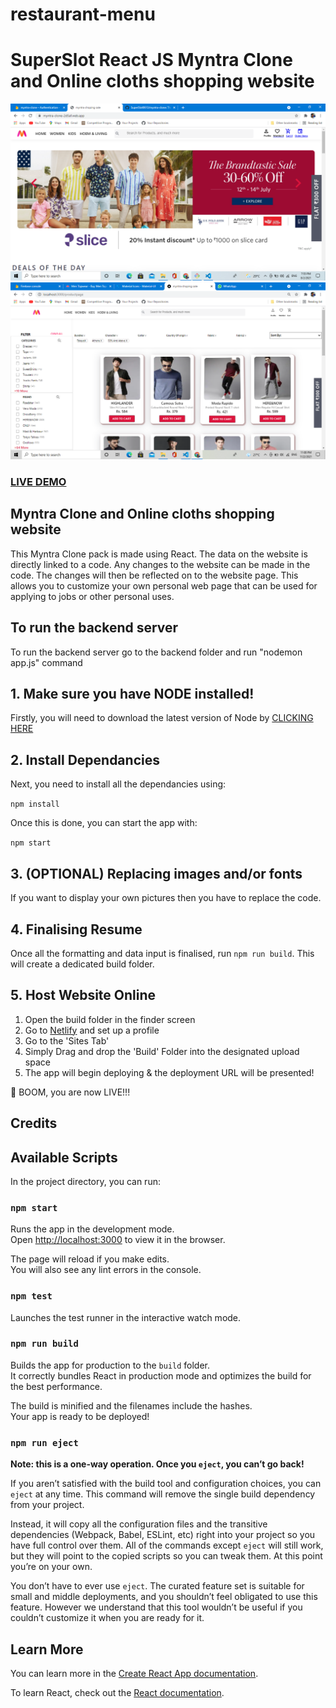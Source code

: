 # restaurant-menu
# SuperSlot React JS Myntra Clone and Online cloths shopping website

![SuperSlot React JS  Myntra Clone](myntra-home.png?raw=true "SuperSlot React JS  Myntra Clone")</br>
![](myntra-product.png?raw=true "SuperSlot React JS  Myntra Clone")

### <a href="https://myntra-clone-2d5af.web.app/">LIVE DEMO</a>

##  Myntra Clone and Online cloths shopping website

This Myntra Clone pack is made using React. The data on the website is directly linked to a code. Any changes to the website can be made in the code. The changes will then be reflected on to the website page. This allows you to customize your own personal web page that can be used for applying to jobs or other personal uses.

## To run the backend server
To run the backend server go to the backend folder and run "nodemon app.js" command 

## 1. Make sure you have NODE installed!

Firstly, you will need to download the latest version of Node by <a href="https://nodejs.org/en/download/">CLICKING HERE</a>

## 2. Install Dependancies

Next, you need to install all the dependancies using:

```npm install```

Once this is done, you can start the app with:

```npm start```

## 3. (OPTIONAL) Replacing images and/or fonts

If you want to display your own pictures then you have to replace the code.

## 4. Finalising Resume

Once all the formatting and data input is finalised, run `npm run build`. This will create a dedicated build folder.

## 5. Host Website Online

1) Open the build folder in the finder screen
2) Go to <a href="https://www.netlify.com/">Netlify</a> and set up a profile
3) Go to the 'Sites Tab'
4) Simply Drag and drop the 'Build' Folder into the designated upload space
5) The app will begin deploying & the deployment URL will be presented!

🚀 BOOM, you are now LIVE!!!

## Credits


## Available Scripts

In the project directory, you can run:

### `npm start`

Runs the app in the development mode.<br />
Open [http://localhost:3000](http://localhost:3000) to view it in the browser.

The page will reload if you make edits.<br />
You will also see any lint errors in the console.

### `npm test`

Launches the test runner in the interactive watch mode.<br />

### `npm run build`

Builds the app for production to the `build` folder.<br />
It correctly bundles React in production mode and optimizes the build for the best performance.

The build is minified and the filenames include the hashes.<br />
Your app is ready to be deployed!

### `npm run eject`

**Note: this is a one-way operation. Once you `eject`, you can’t go back!**

If you aren’t satisfied with the build tool and configuration choices, you can `eject` at any time. This command will remove the single build dependency from your project.

Instead, it will copy all the configuration files and the transitive dependencies (Webpack, Babel, ESLint, etc) right into your project so you have full control over them. All of the commands except `eject` will still work, but they will point to the copied scripts so you can tweak them. At this point you’re on your own.

You don’t have to ever use `eject`. The curated feature set is suitable for small and middle deployments, and you shouldn’t feel obligated to use this feature. However we understand that this tool wouldn’t be useful if you couldn’t customize it when you are ready for it.

## Learn More

You can learn more in the [Create React App documentation](https://facebook.github.io/create-react-app/docs/getting-started).

To learn React, check out the [React documentation](https://reactjs.org/).
